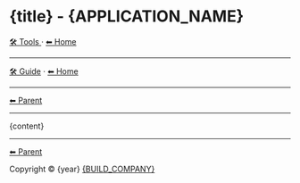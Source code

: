 <!-- TEMPLATE prefix 1 -->

# {title} - {APPLICATION_NAME}

<!-- TEMPLATE toolHeader 2 -->
[🛠️ Tools ](./index.md) &middot; [⬅ Home ](../index.md)
<hr />

<!-- TEMPLATE guideHeader 2 -->
[🛠️ Guide](./index.md) &middot; [⬅ Home ](../index.md)
<hr />

<!-- TEMPLATE header 2 -->
[⬅ Parent ](../index.md)
<hr />

{content}

<!-- TEMPLATE footer 5 -->
<hr />

[⬅ Parent ](../index.md)

Copyright &copy; {year} [{BUILD_COMPANY}]({BUILD_COMPANY_LINK}{title})
